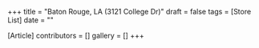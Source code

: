 +++
title = "Baton Rouge, LA (3121 College Dr)"
draft = false
tags = [Store List]
date = ""

[Article]
contributors = []
gallery = []
+++